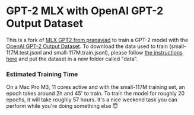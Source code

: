 # GPT-2 MLX with OpenAI GPT-2 Output Dataset
This is a fork of [MLX GPT2 from pranavjad](https://github.com/pranavjad/mlx-gpt2) to train a GPT-2 model with the [OpenAI GPT-2 Output Dataset](https://github.com/openai/gpt-2-output-dataset).
To download the data used to train (small-117M.test.jsonl and small-117M.train.jsonl), please follow [the instructions here](https://github.com/openai/gpt-2-output-dataset) and put the dataset in a new folder called "data".

### Estimated Training Time
On a Mac Pro M3, 11 cores active and with the small-117M training set, an epoch takes around 2h and 45' to train. 
To train the model for roughly 20 epochs, it will take roughly 57 hours. It's a nice weekend task you can perform while you're doing something else 😇
